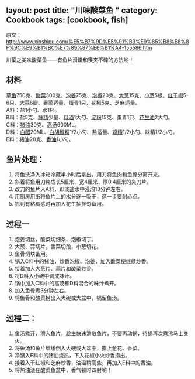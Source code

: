layout: post
title: "川味酸菜鱼 "
category: Cookbook
tags: [cookbook, fish]
---

原文： <http://www.xinshipu.com/%E5%B7%9D%E5%91%B3%E9%85%B8%E8%8F%9C%E9%B1%BC%E7%89%87%E6%B1%A4-155586.htm>

川菜之美味酸菜鱼——有鱼片滑嫩和筷夹不碎的方法哟！

## 材料

[草鱼](http://www.xinshipu.com/%E5%81%9A%E6%B3%95/%E8%8D%89%E9%B1%BC/ "草鱼做法大全")750克、[酸菜](http://www.xinshipu.com/%E5%81%9A%E6%B3%95/%E9%85%B8%E8%8F%9C/ "酸菜做法大全")300克、[泡姜](http://www.xinshipu.com/%E5%81%9A%E6%B3%95/%E6%B3%A1%E5%A7%9C/ "泡姜做法大全")75克、[泡椒](http://www.xinshipu.com/%E5%81%9A%E6%B3%95/%E6%B3%A1%E6%A4%92/ "泡椒做法大全")20克、[大葱](http://www.xinshipu.com/%E5%81%9A%E6%B3%95/%E5%A4%A7%E8%91%B1/ "大葱做法大全")15克、[小葱](http://www.xinshipu.com/%E5%81%9A%E6%B3%95/%E5%B0%8F%E8%91%B1/ "小葱做法大全")5根、[红干椒](http://www.xinshipu.com/%E5%81%9A%E6%B3%95/%E7%BA%A2%E5%B9%B2%E6%A4%92/ "红干椒做法大全")5-6只、[大蒜](http://www.xinshipu.com/%E5%81%9A%E6%B3%95/%E5%A4%A7%E8%92%9C/ "大蒜做法大全")6瓣、[香菜](http://www.xinshipu.com/%E5%81%9A%E6%B3%95/%E9%A6%99%E8%8F%9C/ "香菜做法大全")适量、[蛋](http://www.xinshipu.com/%E5%81%9A%E6%B3%95/%E8%9B%8B/ "蛋做法大全")青1只、[花椒](http://www.xinshipu.com/%E5%81%9A%E6%B3%95/%E8%8A%B1%E6%A4%92/ "花椒做法大全")5克、[芝麻](http://www.xinshipu.com/%E5%81%9A%E6%B3%95/%E8%8A%9D%E9%BA%BB/ "芝麻做法大全")适量。   
A料：盐1小勺、水1杯。   
B料：盐5克、[味精](http://www.xinshipu.com/%E5%81%9A%E6%B3%95/%E5%91%B3%E7%B2%BE/ "味精做法大全")少量、[料酒](http://www.xinshipu.com/%E5%81%9A%E6%B3%95/%E6%96%99%E9%85%92/ "料酒做法大全")1大勺、[淀粉](http://www.xinshipu.com/%E5%81%9A%E6%B3%95/%E6%B7%80%E7%B2%89/ "淀粉做法大全")15克、蛋青1只、[花生油](http://www.xinshipu.com/%E5%81%9A%E6%B3%95/%E8%8A%B1%E7%94%9F%E6%B2%B9/ "花生油做法大全")2大勺。   
C料：[猪油](http://www.xinshipu.com/%E5%81%9A%E6%B3%95/%E7%8C%AA%E6%B2%B9/ "猪油做法大全")30克、[高汤](http://www.xinshipu.com/%E5%81%9A%E6%B3%95/%E9%AB%98%E6%B1%A4/ "高汤做法大全")600ML。   
D料：[白醋](http://www.xinshipu.com/%E5%81%9A%E6%B3%95/%E7%99%BD%E9%86%8B/ "白醋做法大全")20ML、[白胡椒粉](http://www.xinshipu.com/%E5%81%9A%E6%B3%95/%E7%99%BD%E8%83%A1%E6%A4%92%E7%B2%89/ "白胡椒粉做法大全")1/2小勺、盐适量、[鸡精](http://www.xinshipu.com/%E5%81%9A%E6%B3%95/%E9%B8%A1%E7%B2%BE/ "鸡精做法大全")1/2小勺、味精1/2小勺。   
E料：猪油20克、[香油](http://www.xinshipu.com/%E5%81%9A%E6%B3%95/%E9%A6%99%E6%B2%B9/ "香油做法大全")1小勺。


## 鱼片处理：   

1. 将鱼洗净入冰箱冷藏半小时后拿出，用刀将鱼肉和鱼骨分离开来。   
1. 斜着将鱼用刀片成长5厘米、宽4厘米、厚0.4厘米的夹刀片。   
1. 改刀的鱼片入A料，即淡盐水中浸泡10分钟左右。   
1. 用厨房用纸将鱼片上的水分逐一吸干，这一步要耐心点。   
1. 抓到有粘稠感时再加入花生抽拌匀备用。   

## 过程一

1. 泡姜切丝，酸菜切细条、泡椒切丁。   
1. 大葱、蒜切片，香菜切段，小葱切花。   
1. 鱼骨切块备用。   
1. 锅入C料中的猪油，炒香泡椒、泡姜，加入酸菜梗继续炒香。   
1. 接着加入大葱片、蒜片和酸菜炒香。   
1. 将D料入小碗中调成味汁。   
1. 锅中加入C料中的高汤和D料混合的味汁煮开。   
1. 加入鱼骨煮3分钟左右。   
1. 将鱼骨和酸菜捞出入大碗或大盆中，锅留鱼汤。   

## 过程二：   

1. 鱼汤煮开，滑入鱼片，趁生快速滑散鱼片，不要再动锅，待锅再次煮沸马上关火。   
1. 将鱼汤和鱼片缓缓倒入大碗或大盆中，撒上葱花、香菜。   
1. 净锅入E料中的猪油烧热，下入花椒小火炒香捞出。   
1. 接着入干红椒和芝麻炒香，油温稍高些，再加入E料中的香油。   
1. 将热油浇在酸菜鱼盆中，香气顿时四射哟！

